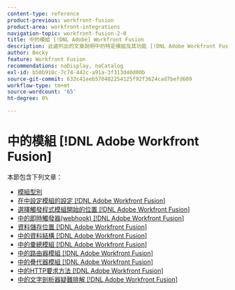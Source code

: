 ```yaml
---
content-type: reference
product-previous: workfront-fusion
product-area: workfront-integrations
navigation-topic: workfront-fusion-2-0
title: 中的模組 [!DNL Adobe] Workfront Fusion
description: 此處列出的文章說明中的特定模組及其功能 [!DNL Adobe Workfront Fusion].
author: Becky
feature: Workfront Fusion
recommendations: noDisplay, noCatalog
exl-id: b50b918c-7c74-442c-a91a-3f313d40d00b
source-git-commit: 633c41eeb570402254125f92f3624cad7befd609
workflow-type: tm+mt
source-wordcount: '65'
ht-degree: 0%

---
```


# 中的模組 [!DNL Adobe Workfront Fusion]

本節包含下列文章：

* [模組型別](../../workfront-fusion/modules/module-types.md)
* [在中設定模組的設定 [!DNL Adobe Workfront Fusion]](../../workfront-fusion/modules/configure-a-modules-settings.md)
* [選擇觸發程式模組開始的位置 [!DNL Adobe Workfront Fusion]](../../workfront-fusion/modules/choose-where-trigger-module-starts.md)
* [中的即時觸發器(webhook) [!DNL Adobe Workfront Fusion]](/help/quicksilver/workfront-fusion/webhooks/instant-triggers-webhooks.md)
* [資料儲存位置 [!DNL Adobe Workfront Fusion]](../../workfront-fusion/modules/data-stores.md)
* [中的資料結構 [!DNL Adobe Workfront Fusion]](../../workfront-fusion/modules/data-structures.md)
* [中的彙總模組 [!DNL Adobe Workfront Fusion]](../../workfront-fusion/modules/aggregator-module.md)
* [中的路由器模組 [!DNL Adobe Workfront Fusion]](../../workfront-fusion/modules/router-module.md)
* [中的疊代器模組 [!DNL Adobe Workfront Fusion]](../../workfront-fusion/modules/iterator-module.md)
* [中的HTTP要求方法 [!DNL Adobe Workfront Fusion]](../../workfront-fusion/modules/http-request-methods.md)
* [中的文字剖析器疑難排解 [!DNL Adobe Workfront Fusion]](../../workfront-fusion/modules/text-parser-troubleshooting.md)
